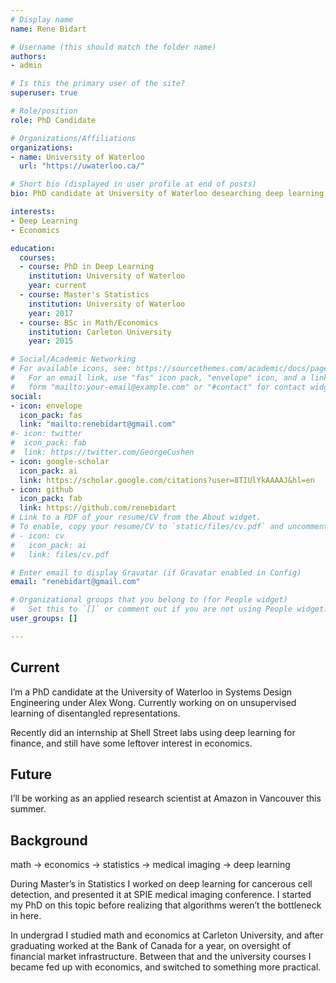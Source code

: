 ```yaml
---
# Display name
name: Rene Bidart

# Username (this should match the folder name)
authors:
- admin

# Is this the primary user of the site?
superuser: true

# Role/position
role: PhD Candidate

# Organizations/Affiliations
organizations:
- name: University of Waterloo
  url: "https://uwaterloo.ca/"

# Short bio (displayed in user profile at end of posts)
bio: PhD candidate at University of Waterloo desearching deep learning

interests:
- Deep Learning
- Economics

education:
  courses:
  - course: PhD in Deep Learning
    institution: University of Waterloo
    year: current
  - course: Master's Statistics
    institution: University of Waterloo
    year: 2017
  - course: BSc in Math/Economics
    institution: Carleton University
    year: 2015

# Social/Academic Networking
# For available icons, see: https://sourcethemes.com/academic/docs/page-builder/#icons
#   For an email link, use "fas" icon pack, "envelope" icon, and a link in the
#   form "mailto:your-email@example.com" or "#contact" for contact widget.
social:
- icon: envelope
  icon_pack: fas
  link: "mailto:renebidart@gmail.com"
#- icon: twitter
#  icon_pack: fab
#  link: https://twitter.com/GeorgeCushen
- icon: google-scholar
  icon_pack: ai
  link: https://scholar.google.com/citations?user=8TIUlYkAAAAJ&hl=en
- icon: github
  icon_pack: fab
  link: https://github.com/renebidart
# Link to a PDF of your resume/CV from the About widget.
# To enable, copy your resume/CV to `static/files/cv.pdf` and uncomment the lines below.
# - icon: cv
#   icon_pack: ai
#   link: files/cv.pdf

# Enter email to display Gravatar (if Gravatar enabled in Config)
email: "renebidart@gmail.com"

# Organizational groups that you belong to (for People widget)
#   Set this to `[]` or comment out if you are not using People widget.
user_groups: []

---
```


## Current 
I’m a PhD candidate at the University of Waterloo in Systems Design Engineering under Alex Wong. Currently working on on unsupervised learning of disentangled representations. 

Recently did an internship at Shell Street labs using deep learning for finance, and still have some leftover interest in economics.


## Future 
I’ll be working as an applied research scientist at Amazon in Vancouver this summer.


## Background
math -> economics -> statistics -> medical imaging -> deep learning

During Master’s in Statistics I worked on deep learning for cancerous cell detection, and presented it at SPIE medical imaging conference. I started my PhD on this topic before realizing that algorithms weren’t the bottleneck in here. 

In undergrad I studied math and economics at Carleton University, and after graduating worked at the Bank of Canada for a year, on oversight of financial market infrastructure. Between that and the university courses I became fed up with economics, and switched to something more practical.
